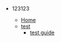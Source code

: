 - 123123
 
  - [Home](/)
  - [test](/test/README.md "The greatest guide in the world")
    - [test guide](/test/guide.md)
